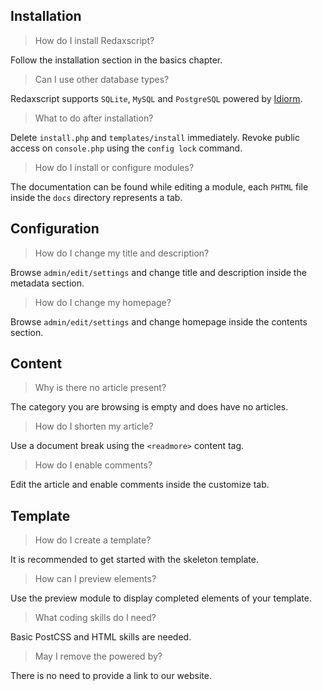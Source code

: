 Installation
------------

> How do I install Redaxscript?

Follow the installation section in the basics chapter.

> Can I use other database types?

Redaxscript supports `SQLite`, `MySQL` and `PostgreSQL` powered by [Idiorm](https://github.com/j4mie/idiorm).

> What to do after installation?

Delete `install.php` and `templates/install` immediately. Revoke public access on `console.php` using the `config lock` command.

> How do I install or configure modules?

The documentation can be found while editing a module, each `PHTML` file inside the `docs` directory represents a tab.


Configuration
-------------

> How do I change my title and description?

Browse `admin/edit/settings` and change title and description inside the metadata section.

> How do I change my homepage?

Browse `admin/edit/settings` and change homepage inside the contents section.


Content
-------

> Why is there no article present?

The category you are browsing is empty and does have no articles.

> How do I shorten my article?

Use a document break using the `<readmore>` content tag.

> How do I enable comments?

Edit the article and enable comments inside the customize tab.


Template
--------

> How do I create a template?

It is recommended to get started with the skeleton template.

> How can I preview elements?

Use the preview module to display completed elements of your template. 

> What coding skills do I need?

Basic PostCSS and HTML skills are needed.

> May I remove the powered by?

There is no need to provide a link to our website.
